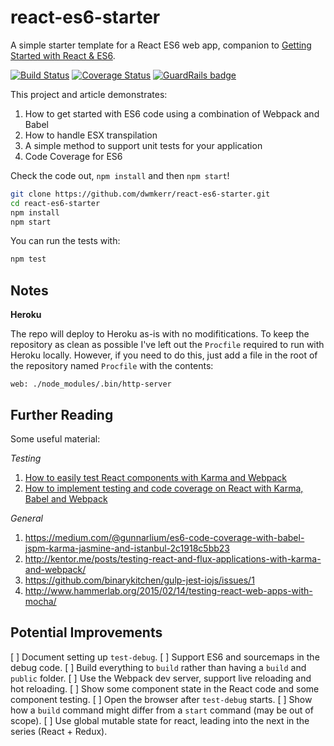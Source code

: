 # react-es6-starter

A simple starter template for a React ES6 web app, companion to [Getting Started with React & ES6](http://www.dwmkerr.com/getting-started-with-react/).

[![Build Status](https://travis-ci.org/dwmkerr/react-es6-starter.svg?branch=master)](https://travis-ci.org/dwmkerr/react-es6-starter) [![Coverage Status](https://coveralls.io/repos/dwmkerr/react-es6-starter/badge.svg?branch=master&service=github)](https://coveralls.io/github/dwmkerr/react-es6-starter?branch=master) [![GuardRails badge](https://badges.production.guardrails.io/dwmkerr/react-es6-starter.svg)](https://www.guardrails.io)

This project and article demonstrates:

1. How to get started with ES6 code using a combination of Webpack and Babel
2. How to handle ESX transpilation
3. A simple method to support unit tests for your application
4. Code Coverage for ES6

Check the code out, `npm install` and then `npm start`!

```bash
git clone https://github.com/dwmkerr/react-es6-starter.git
cd react-es6-starter
npm install
npm start
```

You can run the tests with:

```bash
npm test
```

## Notes

**Heroku**

The repo will deploy to Heroku as-is with no modifitications.
To keep the repository as clean as possible I've left out the `Procfile`
required to run with Heroku locally. However, if you need to do this, just
add a file in the root of the repository named `Procfile` with the contents:

```
web: ./node_modules/.bin/http-server
```

## Further Reading

Some useful material:

*Testing*
1. [How to easily test React components with Karma and Webpack](http://qiita.com/kimagure/items/f2d8d53504e922fe3c5c)
2. [How to implement testing and code coverage on React with Karma, Babel and Webpack](https://medium.com/@scbarrus/how-to-get-test-coverage-on-react-with-karma-babel-and-webpack-c9273d805063)

*General*
1. https://medium.com/@gunnarlium/es6-code-coverage-with-babel-jspm-karma-jasmine-and-istanbul-2c1918c5bb23
2. http://kentor.me/posts/testing-react-and-flux-applications-with-karma-and-webpack/
3. https://github.com/binarykitchen/gulp-jest-iojs/issues/1
4. http://www.hammerlab.org/2015/02/14/testing-react-web-apps-with-mocha/

## Potential Improvements

[ ] Document setting up `test-debug`.
[ ] Support ES6 and sourcemaps in the debug code.
[ ] Build everything to `build` rather than having a `build` and `public` folder.
[ ] Use the Webpack dev server, support live reloading and hot reloading.
[ ] Show some component state in the React code and some component testing.
[ ] Open the browser after `test-debug` starts.
[ ] Show how a `build` command might differ from a `start` command (may be out of scope).
[ ] Use global mutable state for react, leading into the next in the series (React + Redux).
